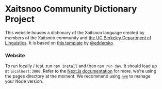 Xaitsnoo Community Dictionary Project
========

This website houses a dictionary of the Xaitsnoo language created by members of the Xaitsnoo community and [the UC Berkeley Department of Linguistics](https://lx.berkeley.edu/). It is based on [this template](https://eddersko.github.io/web-template/) by [@eddersko](https://github.com/eddersko).

### Website

To run locally / test, run `npm install` and then `npm run dev`. It should load up at  `localhost:3000`. Refer to the [Next.js documentation](https://nextjs.org/docs) for more, we're using the pages directory at the moment. We recommend using [`nvm`](https://github.com/nvm-sh/nvm) to manage your Node version.

